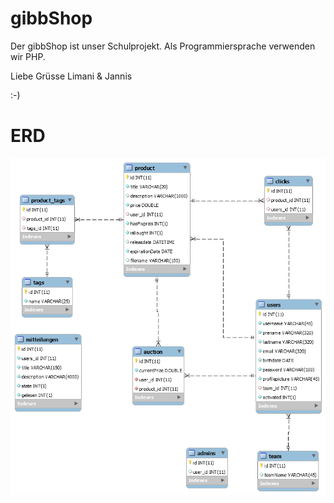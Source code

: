 # gibbShop

Der gibbShop ist unser Schulprojekt.
Als Programmiersprache verwenden wir PHP.

Liebe Grüsse Limani & Jannis

:-)

# ERD
![ERD](https://github.com/wingi11/gibbShop/blob/master/data/ERD.png)
